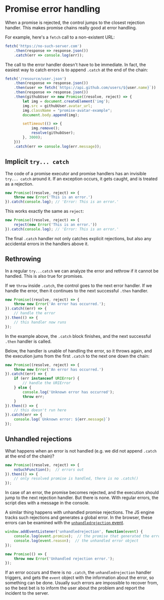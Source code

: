 # Promise error handling

When a promise is rejected, the control jumps to the closest rejection handler. This makes promise chains really good at error handling.

For example, here's a `fetch` call to a non-existent URL:

```js
fetch('https://no-such-server.com')
    .then(response => response.json())
    .catch(err => console.log(err));
```

The call to the error handler doesn't have to be immediate. In fact, the easiest way to catch errors is to append `.catch` at the end of the chain:

```js
fetch('/resource/user.json')
    .then(response => response.json())
    .then(user => fetch(`https://api.github.com/users/${user.name}`))
    .then(response => response.json())
    .then(githubUser => new Promise((resolve, reject) => {
        let img = document.createElement('img');
        img.src = githubUser.avatar_url;
        img.className = "promise-avatar-example";
        document.body.append(img);

        setTimeout(() => {
            img.remove();
            resolve(githubUser);
        }, 3000);
    }))
    .catch(err => console.log(err.message));
```

## Implicit `try... catch`

The code of a promise executor and promise handlers has an invisible `try... catch` around it. If an exception occurs, it gets caught, and is treated as a rejection.

```js
new Promise((resolve, reject) => {
    throw new Error('This is an error.')
}).catch(console.log); // 'Error: This is an error.'
```

This works exactly the same as `reject`:

```js
new Promise((resolve, reject) => {
    reject(new Error('This is an error.'))
}).catch(console.log); // 'Error: This is an error.'
```

The final `.catch` handler not only catches explicit rejections, but also any accidental errors in the handlers above it.

## Rethrowing

In a regular `try...catch` we can analyze the error and rethrow if it cannot be handled. This is also true for promises.

If we `throw` inside `.catch`, the control goes to the next error handler. If we handle the error, then it continues to the next successful `.then` handler.

```js
new Promise((resolve, reject) => {
    throw new Error('An error has occurred.');
}).catch((err) => {
    // handle the error
}).then(() => {
    // this handler now runs
});
```

In the example above, the `.catch` block finishes, and the next successful `.then` handler is called.

Below, the handler is unable of handling the error, so it throws again, and the execution jums from the first `.catch` to the next one down the chain:

```js
new Promise((resolve, reject) => {
    throw new Error('An error has occurred.')
}).catch((err) => {
    if (err instanceof URIError) {
        // handle the URIError
    } else {
        console.log('Unknown error has occurred');
        throw err;
    }
}).then(() => {
    // this doesn't run here
}).catch(err => {
    console.log(`Unknown error: ${err.message}`)
});
```

## Unhandled rejections

What happens when an error is not handled (e.g. we did not append `.catch` at the end of the chain)?

```js
new Promise((resolve, reject) => {
    noSuchFunction();  // errors out
}).then(() => {
    // only resolved promise is handled, there is no .catch()
});
```

In case of an error, the promise becomes rejected, and the execution should jump to the next rejection handler. But there is none. With regular errors, the script dies with a message in the console.

A similar thing happens with unhandled promise rejections. The JS engine tracks such rejections and generates a global error. In the browser, these errors can be examined with the [`unhandledrejection` event](https://html.spec.whatwg.org/multipage/webappapis.html#unhandled-promise-rejections).

```js
window.addEventListener('unhandledrejection', function(event) {
    console.log(event.promise);  // the promise that generated the error
    console.log(event.reason);  // the unhandled error object
});

new Promise(() => {
    throw new Error('Unhandled rejection error.');
});
```

If an error occurs and there is no `.catch`, the `unhandledrejection` handler triggers, and gets the `event` object with the information about the error, so something can be done. Usually such errors are impossible to recover from, so the best bet is to inform the user about the problem and report the incident to the server.
